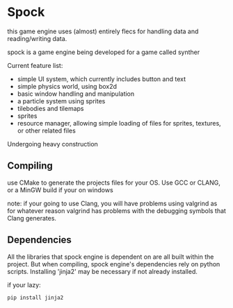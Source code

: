 # Spock

this game engine uses (almost) entirely flecs for handling data and reading/writing data.

spock is a game engine being developed for a game called synther

Current feature list:
- simple UI system, which currently includes button and text
- simple physics world, using box2d
- basic window handling and manipulation
- a particle system using sprites
- tilebodies and tilemaps
- sprites
- resource manager, allowing simple loading of files for sprites, textures, or other related files

Undergoing heavy construction

## Compiling
use CMake to generate the projects files for your OS.
Use GCC or CLANG, or a MinGW build if your on windows

note: if your going to use Clang, you will have problems
using valgrind as for whatever reason valgrind has problems with 
the debugging symbols that Clang generates.

## Dependencies
All the libraries that spock engine is dependent on are all built within
the project. But when compiling, spock engine's dependencies rely on python scripts.
Installing 'jinja2' may be necessary if not already installed.

if your lazy:
```console
pip install jinja2
```
